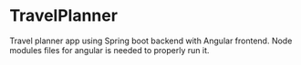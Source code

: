 # TravelPlanner
 
Travel planner app using Spring boot backend with Angular frontend.
Node modules files for angular is needed to properly run it.
